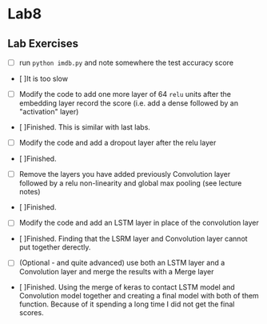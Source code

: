 # Lab8



## Lab Exercises 

- [ ] run ``python imdb.py`` and note somewhere the test accuracy score 
- [ ]It is too slow
- [ ] Modify the code to add one more layer of 64 ``relu`` units after the embedding layer record the score (i.e. add a dense followed by an "activation" layer)
- [ ]Finished. This is similar with last labs.
- [ ] Modify the code and add a dropout layer after the relu layer
- [ ]Finished.
- [ ] Remove the layers you have added previously Convolution layer followed by a relu non-linearity and global max pooling (see lecture notes)
- [ ]Finished.
- [ ] Modify the code and add an LSTM layer in place of the convolution layer
- [ ]Finished. Finding that the LSRM layer and Convolution layer cannot put together derectly.
- [ ] (Optional - and quite advanced) use both an LSTM layer and a Convolution layer and merge the results with a Merge layer
- [ ]Finished. Using the merge of keras to contact LSTM model and Convolution model together and creating a final model with both of them function. Because of it spending a long time I did not get the final scores.

